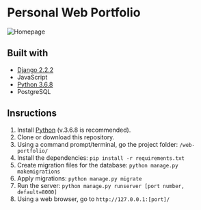 # Personal Web Portfolio
![Homepage](https://raw.githubusercontent.com/seeej/web-portfolio/master/static/assets/images/PortfolioHomePage.png)

## Built with
* [Django 2.2.2](https://www.djangoproject.com/)
* JavaScript
* [Python 3.6.8](https://www.python.org/)
* PostgreSQL

## Insructions
1. Install [Python](https://www.python.org/) (v.3.6.8 is recommended).
1. Clone or download this repository.
1. Using a command prompt/terminal, go the project folder: `/web-portfolio/`
1. Install the dependencies: 
`pip install -r requirements.txt`
1. Create migration files for the database:
`python manage.py makemigrations`
1. Apply migrations: 
 `python manage.py migrate`
1. Run the server:
`python manage.py runserver [port number, default=8000]`
1. Using a web browser, go to `http://127.0.0.1:[port]/`

